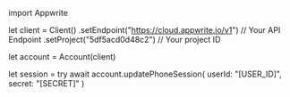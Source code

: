 import Appwrite

let client = Client()
    .setEndpoint("https://cloud.appwrite.io/v1") // Your API Endpoint
    .setProject("5df5acd0d48c2") // Your project ID

let account = Account(client)

let session = try await account.updatePhoneSession(
    userId: &quot;[USER_ID]&quot;,
    secret: &quot;[SECRET]&quot;
)

